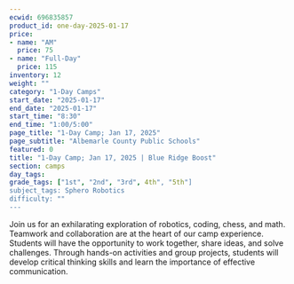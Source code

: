 ```yaml
---
ecwid: 696835857
product_id: one-day-2025-01-17
price:
- name: "AM"
  price: 75
- name: "Full-Day"
  price: 115
inventory: 12
weight: ""
category: "1-Day Camps"
start_date: "2025-01-17"
end_date: "2025-01-17"
start_time: "8:30"
end_time: "1:00/5:00"
page_title: "1-Day Camp; Jan 17, 2025"
page_subtitle: "Albemarle County Public Schools"
featured: 0
title: "1-Day Camp; Jan 17, 2025 | Blue Ridge Boost"
section: camps
day_tags: 
grade_tags: ["1st", "2nd", "3rd", 4th", "5th"]
subject_tags: Sphero Robotics
difficulty: ""
---
```

Join us for an exhilarating exploration of robotics, coding, chess, and math. Teamwork and collaboration are at the heart of our camp experience. Students will have the opportunity to work together, share ideas, and solve challenges. Through hands-on activities and group projects, students will develop critical thinking skills and learn the importance of effective communication.
